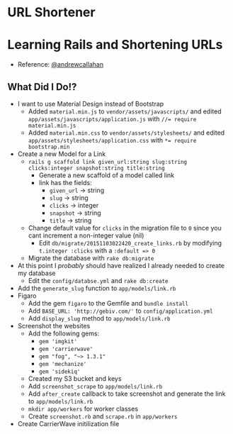URL Shortener
==========================================
# Learning Rails and Shortening URLs
* Reference: [@andrewcallahan](http://andrewcallahan.github.io/blog/2014/02/26/make-your-own-url-shortener-with-rails-4-and-heroku/)

## What Did I Do!?
* I want to use Material Design instead of Bootstrap
	* Added `material.min.js` to `vendor/assets/javascripts/` and edited `app/assets/javascripts/application.js` with `//= require  material.min.js`
	* Added `material.min.css` to `vendor/assets/stylesheets/` and 
	edited `app/assets/stylesheets/application.css` with `*= require bootstrap.min`
* Create a new Model for a Link
	* `rails g scaffold link given_url:string slug:string clicks:integer snapshot:string title:string`
		* Generate a new scaffold of a model called link
		* link has the fields:
			* `given_url` -> string
			* `slug` -> string
			* `clicks` -> integer
			* `snapshot` -> string
			* `title` -> string
	* Change default value for `clicks` in the migration file to `0` since you cant increment a non-integer value (nil)
		* Edit `db/migrate/20151103022420_create_links.rb` by modifying `t.integer :clicks` with a  `:default => 0`
	* Migrate the database with `rake db:migrate`
* At this point I *probably* should have realized I already needed to create my database
	* Edit the `config/databse.yml` and `rake db:create`
* Add the `generate_slug` function to `app/models/link.rb` 
* Figaro
	* Add the gem `figaro` to the Gemfile and `bundle install`
	* Add `BASE_URL: 'http://gebiv.com/'` to `config/application.yml`
	* Add `display_slug` method to `app/models/link.rb`
* Screenshot the websites
	* Add the following gems:
		* `gem 'imgkit'`
		* `gem 'carrierwave'`
		* `gem "fog", "~> 1.3.1"`
		* `gem 'mechanize'`
		* `gem 'sidekiq'`
	* Created my S3 bucket and keys
	* Add `screenshot_scrape` to `app/models/link.rb`
	* Add `after_create` callback to take screenshot and generate the link to `app/models/link.rb`
	* `mkdir app/workers` for worker classes
	* Create `screenshot.rb` and `scrape.rb` in `app/workers`
* Create CarrierWave initilization file	

